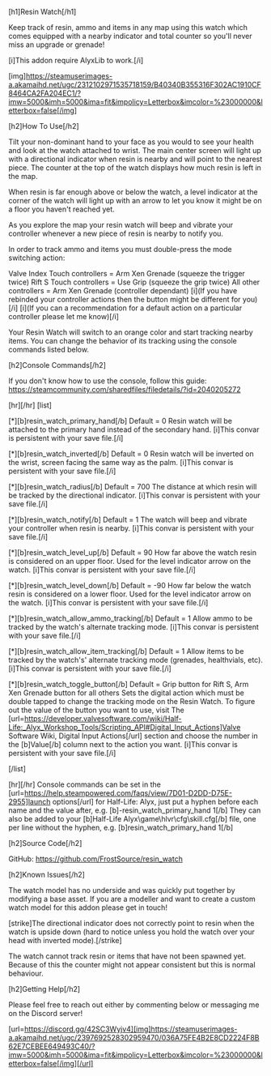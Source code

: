 [h1]Resin Watch[/h1]

Keep track of resin, ammo and items in any map using this watch which comes equipped with a nearby indicator and total counter so you'll never miss an upgrade or grenade!

[i]This addon require AlyxLib to work.[/i]

[img]https://steamuserimages-a.akamaihd.net/ugc/2312102971535718159/B40340B355316F302AC1910CF8464CA2FA204EC1/?imw=5000&imh=5000&ima=fit&impolicy=Letterbox&imcolor=%23000000&letterbox=false[/img]

[h2]How To Use[/h2]

Tilt your non-dominant hand to your face as you would to see your health and look at the watch attached to wrist.
The main center screen will light up with a directional indicator when resin is nearby and will point to the nearest piece.
The counter at the top of the watch displays how much resin is left in the map.

When resin is far enough above or below the watch, a level indicator at the corner of the watch will light up with an arrow to let you know it might be on a floor you haven't reached yet.

As you explore the map your resin watch will beep and vibrate your controller whenever a new piece of resin is nearby to notify you.

In order to track ammo and items you must double-press the mode switching action:

Valve Index Touch controllers = Arm Xen Grenade (squeeze the trigger twice)
Rift S Touch controllers = Use Grip (squeeze the grip twice)
All other controllers = Arm Xen Grenade (controller dependant)
[i](If you have rebinded your controller actions then the button might be different for you)[/i]
[i](If you can a recommendation for a default action on a particular controller please let me know)[/i]

Your Resin Watch will switch to an orange color and start tracking nearby items. You can change the behavior of its tracking using the console commands listed below.

[h2]Console Commands[/h2]

If you don't know how to use the console, follow this guide: https://steamcommunity.com/sharedfiles/filedetails/?id=2040205272

[hr][/hr]
[list]

[*][b]resin_watch_primary_hand[/b]
Default = 0
Resin watch will be attached to the primary hand instead of the secondary hand.
[i]This convar is persistent with your save file.[/i]

[*][b]resin_watch_inverted[/b]
Default = 0
Resin watch will be inverted on the wrist, screen facing the same way as the palm.
[i]This convar is persistent with your save file.[/i]

[*][b]resin_watch_radius[/b]
Default = 700
The distance at which resin will be tracked by the directional indicator.
[i]This convar is persistent with your save file.[/i]

[*][b]resin_watch_notify[/b]
Default = 1
The watch will beep and vibrate your controller when resin is nearby.
[i]This convar is persistent with your save file.[/i]

[*][b]resin_watch_level_up[/b]
Default = 90
How far above the watch resin is considered on an upper floor. Used for the level indicator arrow on the watch.
[i]This convar is persistent with your save file.[/i]

[*][b]resin_watch_level_down[/b]
Default = -90
How far below the watch resin is considered on a lower floor. Used for the level indicator arrow on the watch.
[i]This convar is persistent with your save file.[/i]

[*][b]resin_watch_allow_ammo_tracking[/b]
Default = 1
Allow ammo to be tracked by the watch's alternate tracking mode.
[i]This convar is persistent with your save file.[/i]

[*][b]resin_watch_allow_item_tracking[/b]
Default = 1
Allow items to be tracked by the watch's' alternate tracking mode (grenades, healthvials, etc).
[i]This convar is persistent with your save file.[/i]

[*][b]resin_watch_toggle_button[/b]
Default = Grip button for Rift S, Arm Xen Grenade button for all others
Sets the digital action which must be double tapped to change the tracking mode on the Resin Watch.
To figure out the value of the button you want to use, visit The [url=https://developer.valvesoftware.com/wiki/Half-Life:_Alyx_Workshop_Tools/Scripting_API#Digital_Input_Actions]Valve Software Wiki, Digital Input Actions[/url] section and choose the number in the [b]Value[/b] column next to the action you want.
[i]This convar is persistent with your save file.[/i]

[/list]

[hr][/hr]
Console commands can be set in the [url=https://help.steampowered.com/faqs/view/7D01-D2DD-D75E-2955]launch options[/url] for Half-Life: Alyx, just put a hyphen before each name and the value after, e.g. [b]-resin_watch_primary_hand 1[/b]
They can also be added to your [b]Half-Life Alyx\game\hlvr\cfg\skill.cfg[/b] file, one per line without the hyphen, e.g. [b]resin_watch_primary_hand 1[/b]

[h2]Source Code[/h2]

GitHub: https://github.com/FrostSource/resin_watch

[h2]Known Issues[/h2]

The watch model has no underside and was quickly put together by modifying a base asset. If you are a modeller and want to create a custom watch model for this addon please get in touch!

[strike]The directional indicator does not correctly point to resin when the watch is upside down (hard to notice unless you hold the watch over your head with inverted mode).[/strike]

The watch cannot track resin or items that have not been spawned yet. Because of this the counter might not appear consistent but this is normal behaviour.

[h2]Getting Help[/h2]

Please feel free to reach out either by commenting below or messaging me on the Discord server!

[url=https://discord.gg/42SC3Wyjv4][img]https://steamuserimages-a.akamaihd.net/ugc/2397692528302959470/036A75FE4B2E8CD2224F8B62E7CEBEE649493C40/?imw=5000&imh=5000&ima=fit&impolicy=Letterbox&imcolor=%23000000&letterbox=false[/img][/url]